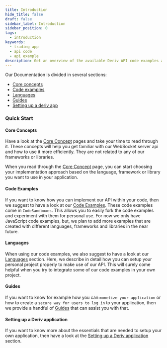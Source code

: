 ```yaml
---
title: Introduction
hide_title: false
draft: false
sidebar_label: Introduction
sidebar_position: 0
tags:
  - introduction
keywords:
  - trading app
  - api code
  - api example
description: Get an overview of the available Deriv API code examples and languages, and how to use it to create your trading app.
---
```


Our Documentation is divided in several sections:

- [Core concepts](category/core-concepts)
- [Code examples](category/code-examples)
- [Languages](category/languages)
- [Guides](category/guides)
- [Setting up a deriv app](/docs/setting-up-a-deriv-application.md)

### Quick Start

#### Core Concepts

Have a look at the [Core Concept](/docs/category/core-concepts) pages and take your time to read through it. These concepts will help you get familiar with our WebSocket server api and how to use it more efficiently. They are not related to any of our frameworks or libraries.

When you read through the [Core Concept](/docs/category/core-concepts) page, you can start choosing your implementation approach based on the language, framework or library you want to use in your application.

#### Code Examples

If you want to know how you can implement our API within your code, then we suggest to have a look at our [Code Examples](/docs/category/code-examples). These code examples come in `CodeSandboxes`. This allows you to easily fork the code examples and experiment with them for personal use. For now we only have JavaScript code examples, but, we plan to add more examples that are created with different languages, frameworks and libraries in the near future.

#### Languages

When using our code examples, we also suggest to have a look at our [Languages](/docs/category/languages) section. Here, we describe in detail how you can setup your personal project properly to make use of our API. This will surely come helpful when you try to integrate some of our code examples in your own project.

#### Guides

If you want to know for example how you can `monetize your application` or how to create a `secure way for users to log in` to your application, then we provide a handful of [Guides](/docs/category/guides) that can assist you with that.

#### Setting up a Deriv application

If you want to know more about the essentials that are needed to setup your own application, then have a look at the [Setting up a Deriv application](/docs/setting-up-a-deriv-application) section.

